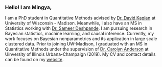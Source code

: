 ### Hello! I am Mingya,

I am a PhD student in Quantitative Methods advised by [Dr. David Kaplan](https://edpsych.education.wisc.edu/fac-staff/kaplan-david/) at University of Wisconsin - Madison. Meanwhile, I also have an MS in Statistics working with [Dr. Sameer Deshpande](https://skdeshpande91.github.io/). 
I am pursuing research in Bayesian statistics, machine learning, and causal inference. Currently, my work focuses on Bayesian nonparametrics and its application in large scale clustered data. 
Prior to joining UW-Madison, I graduated with an MS in Quantitative Methods under the supervision of [Dr. Carolyn Anderson](https://stat.illinois.edu/directory/profile/cja) at Uinversity of Illinois Urbana-Champaign (2019). My CV and contact details can be found on my [website](https://mhuang233.com/).



<!--
**mhuang233/mhuang233** is a ✨ _special_ ✨ repository because its `README.md` (this file) appears on your GitHub profile.

Here are some ideas to get you started:

- 🔭 I’m currently working on ...
- 🌱 I’m currently learning ...
- 👯 I’m looking to collaborate on ...
- 🤔 I’m looking for help with ...
- 💬 Ask me about ...
- 📫 How to reach me: ...
- 😄 Pronouns: ...
- ⚡ Fun fact: ...
-->
